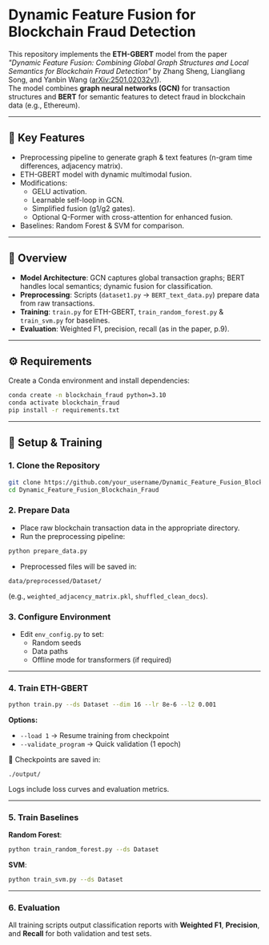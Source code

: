 # Dynamic Feature Fusion for Blockchain Fraud Detection

This repository implements the **ETH-GBERT** model from the paper *"Dynamic Feature Fusion: Combining Global Graph Structures and Local Semantics for Blockchain Fraud Detection"* by Zhang Sheng, Liangliang Song, and Yanbin Wang ([arXiv:2501.02032v1](https://arxiv.org/abs/2501.02032)).  
The model combines **graph neural networks (GCN)** for transaction structures and **BERT** for semantic features to detect fraud in blockchain data (e.g., Ethereum).

---

## 🔹 Key Features
- Preprocessing pipeline to generate graph & text features (n-gram time differences, adjacency matrix).
- ETH-GBERT model with dynamic multimodal fusion.
- Modifications:
  - GELU activation.
  - Learnable self-loop in GCN.
  - Simplified fusion (g1/g2 gates).
  - Optional Q-Former with cross-attention for enhanced fusion.
- Baselines: Random Forest & SVM for comparison.

---

## 📌 Overview
- **Model Architecture**: GCN captures global transaction graphs; BERT handles local semantics; dynamic fusion for classification.
- **Preprocessing**: Scripts (`dataset1.py` → `BERT_text_data.py`) prepare data from raw transactions.
- **Training**: `train.py` for ETH-GBERT, `train_random_forest.py` & `train_svm.py` for baselines.
- **Evaluation**: Weighted F1, precision, recall (as in the paper, p.9).

---

## ⚙ Requirements
Create a Conda environment and install dependencies:
```bash
conda create -n blockchain_fraud python=3.10
conda activate blockchain_fraud
pip install -r requirements.txt
```

---

## 🚀 Setup & Training

### 1. Clone the Repository
```bash
git clone https://github.com/your_username/Dynamic_Feature_Fusion_Blockchain_Fraud.git
cd Dynamic_Feature_Fusion_Blockchain_Fraud
```

### 2. Prepare Data
- Place raw blockchain transaction data in the appropriate directory.
- Run the preprocessing pipeline:
```bash
python prepare_data.py
```
- Preprocessed files will be saved in:
```
data/preprocessed/Dataset/
```
(e.g., `weighted_adjacency_matrix.pkl`, `shuffled_clean_docs`).

### 3. Configure Environment
- Edit `env_config.py` to set:
  - Random seeds  
  - Data paths  
  - Offline mode for transformers (if required)

---

### 4. Train ETH-GBERT
```bash
python train.py --ds Dataset --dim 16 --lr 8e-6 --l2 0.001
```
**Options:**
- `--load 1` → Resume training from checkpoint  
- `--validate_program` → Quick validation (1 epoch)

📂 Checkpoints are saved in:
```
./output/
```
Logs include loss curves and evaluation metrics.

---

### 5. Train Baselines
**Random Forest**:
```bash
python train_random_forest.py --ds Dataset
```

**SVM**:
```bash
python train_svm.py --ds Dataset
```

---

### 6. Evaluation
All training scripts output classification reports with **Weighted F1**, **Precision**, and **Recall** for both validation and test sets.
